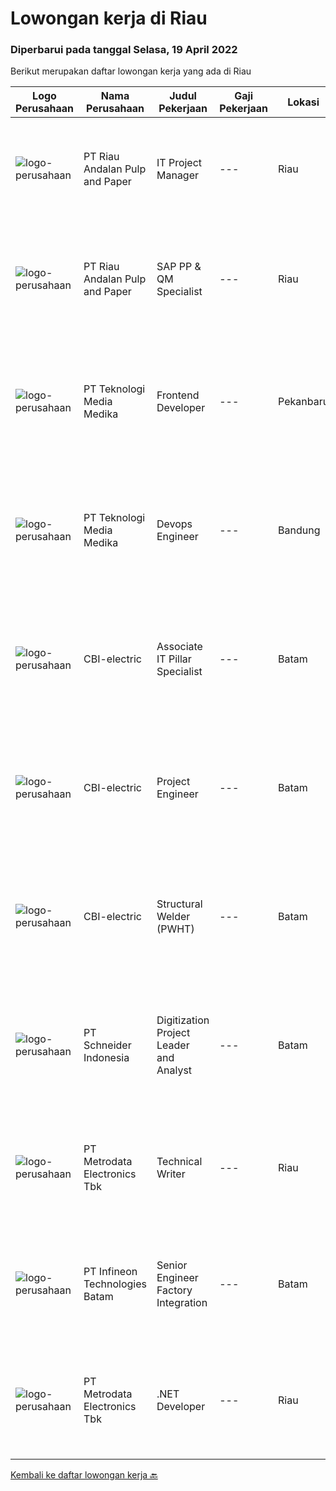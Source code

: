 
  # Lowongan kerja di Riau

  ### Diperbarui pada tanggal Selasa, 19 April 2022

  Berikut merupakan daftar lowongan kerja yang ada di Riau

  |Logo Perusahaan | Nama Perusahaan | Judul Pekerjaan | Gaji Pekerjaan | Lokasi | Deskripsi | Tanggal diunggah | Pranala |
  | -------------- | --------------- | --------------- | --------- | --------- | -------------- | ------- | ----------- |
  |![logo-perusahaan](https://image-service-cdn.seek.com.au/1cbc2bb2833016eb89f4c08435ee8e7db8e43f63/ee4dce1061f3f616224767ad58cb2fc751b8d2dc)|PT Riau Andalan Pulp and Paper|IT Project Manager|---|Riau|Leads the digital transformation Program for Group’s company in Pulp &amp; Paper to ensure high adoption of technology to drive efficiency and to...|Selasa, 12 April 2022|https://www.jobstreet.co.id/id/job/it-project-manager-3853695?token=0~955879da-8ef9-4181-8f6b-f8373d8ab7b5&sectionRank=1&jobId=jobstreet-id-job-3853695|
|![logo-perusahaan](https://image-service-cdn.seek.com.au/1cbc2bb2833016eb89f4c08435ee8e7db8e43f63/ee4dce1061f3f616224767ad58cb2fc751b8d2dc)|PT Riau Andalan Pulp and Paper|SAP PP & QM Specialist|---|Riau|Responsibilities: Part of the APRIL IT &amp; Digital team Provide expertise in SAP PP &amp; QM modules Experience in other SAP SD module will be an...|Selasa, 12 April 2022|https://www.jobstreet.co.id/id/job/sap-pp-qm-specialist-3853680?token=0~955879da-8ef9-4181-8f6b-f8373d8ab7b5&sectionRank=2&jobId=jobstreet-id-job-3853680|
|![logo-perusahaan](https://image-service-cdn.seek.com.au/693e277442a7279322b3a21765b4c571aafeead9/ee4dce1061f3f616224767ad58cb2fc751b8d2dc)|PT Teknologi Media Medika|Frontend Developer|---|Pekanbaru|Job Requirements Strong knowledge of Javascript Strong knowledge in ReactJS concepts along with it's popular accompanying libraries such as Redux,...|Kamis, 07 April 2022|https://www.jobstreet.co.id/id/job/frontend-developer-3830261?token=0~955879da-8ef9-4181-8f6b-f8373d8ab7b5&sectionRank=3&jobId=jobstreet-id-job-3830261|
|![logo-perusahaan](https://image-service-cdn.seek.com.au/c2a52d685b8463bd80621ce3a68f3421e0eee211/ee4dce1061f3f616224767ad58cb2fc751b8d2dc)|PT Teknologi Media Medika|Devops Engineer|---|Bandung|Kualifikasi Memiliki pengetahuan mengenai konsep DevOps Memahami cara menggunakan tool automasi seperti Jenkins Mengerti cara menggunakan VCS (version...|Rabu, 06 April 2022|https://www.jobstreet.co.id/id/job/devops-engineer-3828667?token=0~955879da-8ef9-4181-8f6b-f8373d8ab7b5&sectionRank=4&jobId=jobstreet-id-job-3828667|
|![logo-perusahaan](https://i.ibb.co/sqvTCh9/112815900-stock-vector-no-image-available-icon-flat-vector.webp)|CBI-electric|Associate IT Pillar Specialist|---|Batam|Job Overview:To fulfill a new role of SPC Admin in Batam’s Projects.  SPC is the application to plan, produce and progressing fabrication workpack in...|Senin, 18 April 2022|https://www.jobstreet.co.id/id/job/associate-it-pillar-specialist-1031298156?token=0~955879da-8ef9-4181-8f6b-f8373d8ab7b5&sectionRank=5&jobId=jobstreet-id-job-1031298156|
|![logo-perusahaan](https://i.ibb.co/sqvTCh9/112815900-stock-vector-no-image-available-icon-flat-vector.webp)|CBI-electric|Project Engineer|---|Batam|Job Overview:Needed by Project to fill in the Project Engineers RoleKey Tasks and Responsibilities: Create/monitoring summary Fabrication &amp;...|Senin, 18 April 2022|https://www.jobstreet.co.id/id/job/project-engineer-1031298236?token=0~955879da-8ef9-4181-8f6b-f8373d8ab7b5&sectionRank=6&jobId=jobstreet-id-job-1031298236|
|![logo-perusahaan](https://i.ibb.co/sqvTCh9/112815900-stock-vector-no-image-available-icon-flat-vector.webp)|CBI-electric|Structural Welder (PWHT)|---|Batam|Job Overview:Over-all responsibility is project execution of Welder Structural procedures activities.Key Tasks and Responsibilities: Able to operate...|Senin, 18 April 2022|https://www.jobstreet.co.id/id/job/structural-welder-pwht-1031117317?token=0~955879da-8ef9-4181-8f6b-f8373d8ab7b5&sectionRank=7&jobId=jobstreet-id-job-1031117317|
|![logo-perusahaan](https://image-service-cdn.seek.com.au/630e6f36eddf12aa2a9f090c449e02964b55a0a1/ee4dce1061f3f616224767ad58cb2fc751b8d2dc)|PT Schneider Indonesia|Digitization Project Leader and Analyst|---|Batam|Do you dream of working in a company that is driven by a meaningful purpose? An inclusive company that empowers you to do your best and be...|Senin, 18 April 2022|https://www.jobstreet.co.id/id/job/digitization-project-leader-and-analyst-1031034896?token=0~955879da-8ef9-4181-8f6b-f8373d8ab7b5&sectionRank=8&jobId=jobstreet-id-job-1031034896|
|![logo-perusahaan](https://image-service-cdn.seek.com.au/0d75518309b56a3cff39daa569b0ba02cc7a22f2/ee4dce1061f3f616224767ad58cb2fc751b8d2dc)|PT Metrodata Electronics Tbk|Technical Writer|---|Riau|Qualification : Candidate must possess at least a Bachelor's Degree, Computer Science/Information Technology At least 1 year(s) of working...|Jumat, 15 April 2022|https://www.jobstreet.co.id/id/job/technical-writer-1031306683?token=0~955879da-8ef9-4181-8f6b-f8373d8ab7b5&sectionRank=9&jobId=jobstreet-id-job-1031306683|
|![logo-perusahaan](https://i.ibb.co/sqvTCh9/112815900-stock-vector-no-image-available-icon-flat-vector.webp)|PT Infineon Technologies Batam|Senior Engineer Factory Integration|---|Batam|At a glanceIn your role as Senior Engineer Factory Integration, you will be responsible to lead and manage projects and implementing IT systems for...|Rabu, 13 April 2022|https://www.jobstreet.co.id/id/job/senior-engineer-factory-integration-1031229851?token=0~955879da-8ef9-4181-8f6b-f8373d8ab7b5&sectionRank=10&jobId=jobstreet-id-job-1031229851|
|![logo-perusahaan](https://image-service-cdn.seek.com.au/0d75518309b56a3cff39daa569b0ba02cc7a22f2/ee4dce1061f3f616224767ad58cb2fc751b8d2dc)|PT Metrodata Electronics Tbk|.NET Developer|---|Riau|Qualification      : Candidate must possess at least a Bachelor's Degree, Computer Science/Information Technology At least 8  year(s) of working...|Sabtu, 02 April 2022|https://www.jobstreet.co.id/id/job/.net-developer-1031154071?token=0~955879da-8ef9-4181-8f6b-f8373d8ab7b5&sectionRank=11&jobId=jobstreet-id-job-1031154071|


  [Kembali ke daftar lowongan kerja 🔙](../README.md#daftar-lowongan-kerja)
  